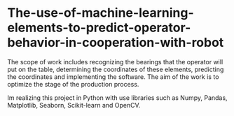# The-use-of-machine-learning-elements-to-predict-operator-behavior-in-cooperation-with-robot

The scope of work includes recognizing the bearings that the operator will put on the table, determining the coordinates of these elements, predicting the coordinates and implementing the software. The aim of the work is to optimize the stage of the production process.

Im realizing this project in Python with use libraries such as Numpy, Pandas, Matplotlib, Seaborn, Scikit-learn and OpenCV.
